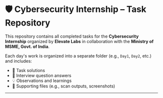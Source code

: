 # 🛡️ Cybersecurity Internship – Task Repository

This repository contains all completed tasks for the **Cybersecurity Internship** organized by **Elevate Labs** in collaboration with the **Ministry of MSME, Govt. of India**.

Each day's work is organized into a separate folder (e.g., `Day1`, `Day2`, etc.) and includes:
- 🔧 Task solutions
- 📄 Interview question answers
- 💡 Observations and learnings
- 📁 Supporting files (e.g., scan outputs, screenshots)

---
